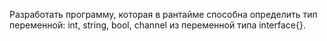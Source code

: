 Разработать программу, которая в рантайме способна определить тип переменной: int, string, bool, channel из переменной типа interface{}.


